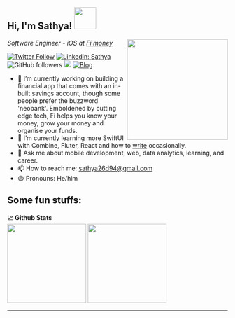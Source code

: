 <h2>Hi, I'm Sathya! <img  align='bottom' src="https://media.giphy.com/media/l1J9tiMFKV8R31J9m/giphy.gif" width="50"></h2>
<img align='right' src="https://media.giphy.com/media/IeRdg7gLkfK1ly2mFU/giphy.gif" width="230">
<p><em>Software Engineer - iOS at <a href="https://www.fi.money/">Fi.money</a> 
</em></p>

[![Twitter Follow](https://img.shields.io/twitter/follow/sathya26d94?label=Follow)](https://twitter.com/intent/follow?screen_name=sathya26d94)
[![Linkedin: Sathya](https://img.shields.io/badge/-sathya-n?style=flat-square&logo=Linkedin&logoColor=white&link=https://www.linkedin.com/in/sathya26d94/)](https://www.linkedin.com/in/sathya26d94/)
![GitHub followers](https://img.shields.io/github/followers/sathya26d94?label=Follow&style=social)
![](https://visitor-badge.glitch.me/badge?page_id=sathya26d94_readme)
<a href="https://medium.com/@sathya26d94"><img alt="Blog" src="https://img.shields.io/badge/Medium-Sathya-blue?style=flat&logo=medium"></a>

- 🔭 I’m currently working on building a financial app that comes with an in-built savings account, though some people prefer the buzzword 'neobank'. Emboldened by cutting edge tech, Fi helps you know your money, grow your money and organise your funds.
- 🌱 I’m currently learning more SwiftUI with Combine, Fluter, React and how to [write](https://medium.com/@sathya26d94) occasionally.
- 💬 Ask me about mobile development, web, data analytics, learning, and career.
- 📫 How to reach me: [sathya26d94@gmail.com](mailto:sathya26d94@gmail.com)
- 😄 Pronouns: He/him

## Some fun stuffs:


<summary><b>📈 Github Stats</b></summary>
<img height="180em" src="https://github-readme-stats.vercel.app/api?username=sathya26d94&show_icons=true&hide_border=true&count_private=true&include_all_commits=true&theme=dark" />
<img height="180em" src="https://github-readme-streak-stats.herokuapp.com/?user=sathya26d94&hide_border=true&theme=dark&count_private=true&include_all_commits=true" />

---
